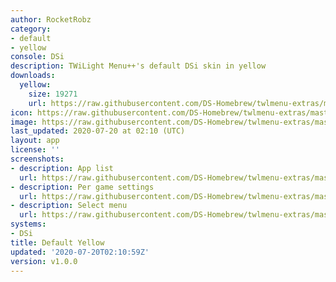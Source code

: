 ```yaml
---
author: RocketRobz
category:
- default
- yellow
console: DSi
description: TWiLight Menu++'s default DSi skin in yellow
downloads:
  yellow:
    size: 19271
    url: https://raw.githubusercontent.com/DS-Homebrew/twlmenu-extras/master/_nds/TWiLightMenu/dsimenu/themes/yellow.7z
icon: https://raw.githubusercontent.com/DS-Homebrew/twlmenu-extras/master/_nds/TWiLightMenu/dsimenu/themes/meta/yellow/icon.png
image: https://raw.githubusercontent.com/DS-Homebrew/twlmenu-extras/master/_nds/TWiLightMenu/dsimenu/themes/meta/yellow/icon.png
last_updated: 2020-07-20 at 02:10 (UTC)
layout: app
license: ''
screenshots:
- description: App list
  url: https://raw.githubusercontent.com/DS-Homebrew/twlmenu-extras/master/_nds/TWiLightMenu/dsimenu/themes/meta/yellow/screenshots/app-list.png
- description: Per game settings
  url: https://raw.githubusercontent.com/DS-Homebrew/twlmenu-extras/master/_nds/TWiLightMenu/dsimenu/themes/meta/yellow/screenshots/per-game-settings.png
- description: Select menu
  url: https://raw.githubusercontent.com/DS-Homebrew/twlmenu-extras/master/_nds/TWiLightMenu/dsimenu/themes/meta/yellow/screenshots/select-menu.png
systems:
- DSi
title: Default Yellow
updated: '2020-07-20T02:10:59Z'
version: v1.0.0
---
```

